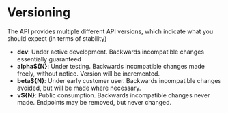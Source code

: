# Versioning 

The API provides multiple different API versions, which indicate what you should expect (in terms of stability)

* **dev**: Under active development. Backwards incompatible changes essentially guaranteed
* **alpha${N}**: Under testing. Backwards incompatible changes made freely, without notice. Version will be incremented.
* **beta${N}**: Under early customer user. Backwards incompatible changes avoided, but will be made where necessary.
* **v${N}**: Public consumption. Backwards incompatible changes never made. Endpoints may be removed, but never changed.

